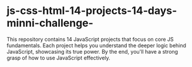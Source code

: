 # js-css-html-14-projects-14-days-minni-challenge-
This repository contains 14 JavaScript projects that focus on core JS fundamentals. Each project helps you understand the deeper logic behind JavaScript, showcasing its true power. By the end, you'll have a strong grasp of how to use JavaScript effectively.
